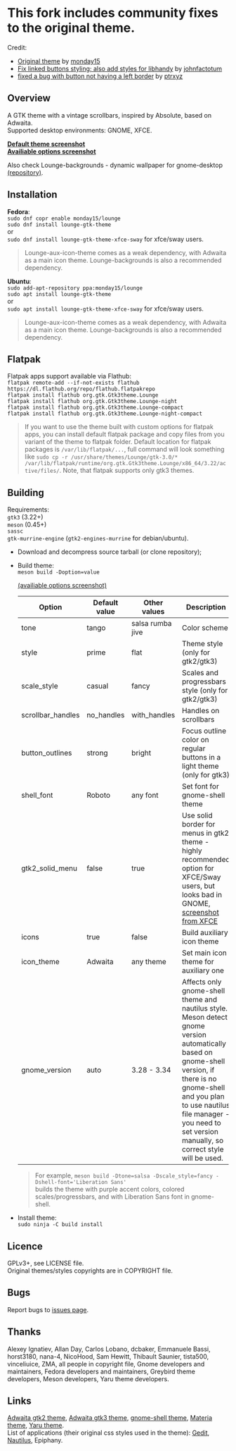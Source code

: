 # This fork includes community fixes to the original theme.
Credit:
- [Original theme](https://github.com/monday15/lounge-gtk-theme) by [monday15](https://github.com/monday15)
- [Fix linked buttons styling; also add styles for libhandy](https://github.com/monday15/lounge-gtk-theme/pull/22) by [johnfactotum](https://github.com/johnfactotum)
- [fixed a bug with button not having a left border](https://github.com/monday15/lounge-gtk-theme/pull/21) by [ptrxyz](https://github.com/ptrxyz)

## Overview
A GTK theme with a vintage scrollbars, inspired by Absolute, based on Adwaita.  
Supported desktop environments: GNOME, XFCE.  

[**Default theme screenshot**](https://user-images.githubusercontent.com/42862490/64915766-e0395300-d766-11e9-8a0b-1a9b93cc6d3d.png)  
[**Availiable options screenshot**](https://user-images.githubusercontent.com/42862490/64915767-e0395300-d766-11e9-9ced-6516835ed114.png)

Also check Lounge-backgrounds - dynamic wallpaper for gnome-desktop [(repository)](https://github.com/monday15/lounge-backgrounds).
 
## Installation
**Fedora**:  
`sudo dnf copr enable monday15/lounge`  
`sudo dnf install lounge-gtk-theme`  
or  
`sudo dnf install lounge-gtk-theme-xfce-sway` for xfce/sway users.

> Lounge-aux-icon-theme comes as a weak dependency, with Adwaita as a main icon theme. Lounge-backgrounds is also a recommended dependency.


**Ubuntu**:  
`sudo add-apt-repository ppa:monday15/lounge`  
`sudo apt install lounge-gtk-theme`  
or  
`sudo apt install lounge-gtk-theme-xfce-sway` for xfce/sway users.

> Lounge-aux-icon-theme comes as a weak dependency, with Adwaita as a main icon theme. Lounge-backgrounds is also a recommended dependency.

## Flatpak
Flatpak apps support available via Flathub:  
`flatpak remote-add --if-not-exists flathub https://dl.flathub.org/repo/flathub.flatpakrepo`  
`flatpak install flathub org.gtk.Gtk3theme.Lounge`  
`flatpak install flathub org.gtk.Gtk3theme.Lounge-night`  
`flatpak install flathub org.gtk.Gtk3theme.Lounge-compact`  
`flatpak install flathub org.gtk.Gtk3theme.Lounge-night-compact`  

> If you want to use the theme built with custom options for flatpak apps, you can install default flatpak package and copy files from you variant of the theme to flatpak folder. Default location for flatpak packages is `/var/lib/flatpak/...`, full command will look something like `sudo cp -r /usr/share/themes/Lounge/gtk-3.0/* /var/lib/flatpak/runtime/org.gtk.Gtk3theme.Lounge/x86_64/3.22/active/files/`. Note, that flatpak supports only gtk3 themes.

## Building
Requirements:  
`gtk3` (3.22+)   
`meson` (0.45+)  
`sassc`  
`gtk-murrine-engine` (`gtk2-engines-murrine` for debian/ubuntu).

- Download and decompress source tarball (or clone repository);
- Build theme:  
`meson build -Doption=value`

  [(availiable options screenshot)](https://user-images.githubusercontent.com/42862490/64915767-e0395300-d766-11e9-9ced-6516835ed114.png)

  Option | Default value | Other values | Description 
  --- | --- | --- | ---
  tone | tango | salsa rumba jive | Color scheme
  style | prime | flat | Theme style (only for gtk2/gtk3)
  scale_style | casual | fancy | Scales and progressbars style (only for gtk2/gtk3)
  scrollbar_handles | no_handles | with_handles | Handles on scrollbars 
  button_outlines | strong | bright | Focus outline color on regular buttons in a light theme (only for gtk3)
  shell_font | Roboto | any font | Set font for gnome-shell theme
  gtk2_solid_menu | false | true | Use solid border for menus in gtk2 theme - highly recommended option for XFCE/Sway users, but looks bad in GNOME, [screenshot from XFCE](https://user-images.githubusercontent.com/42862490/54489243-230b9280-48cc-11e9-9191-7912a4ef328f.png)
  icons | true | false | Build auxiliary icon theme
  icon_theme | Adwaita | any theme | Set main icon theme for auxiliary one
  gnome_version | auto | 3.28 - 3.34 | Affects only gnome-shell theme and nautilus style. Meson detect gnome version automatically based on gnome-shell version, if there is no gnome-shell and you plan to use nautilus file manager - you need to set version manually, so correct style will be used.

  > For example, `meson build -Dtone=salsa -Dscale_style=fancy -Dshell-font='Liberation Sans'`  
  builds the theme with purple accent colors, colored scales/progressbars, and with Liberation Sans font in gnome-shell.

- Install theme:  
`sudo ninja -C build install`

## Licence
GPLv3+, see LICENSE file.  
Original themes/styles copyrights are in COPYRIGHT file.

## Bugs
Report bugs to [issues page](https://github.com/monday15/lounge-gtk-theme/issues).

## Thanks
Alexey Ignatiev, Allan Day, Carlos Lobano, dcbaker, Emmanuele Bassi, horst3180, nana-4, NicoHood, Sam Hewitt, Thibault Saunier, tista500, vinceliuice, ZMA, all people in copyright file, Gnome developers and maintainers, Fedora developers and maintainers, Greybird theme developers, Meson developers, Yaru theme developers.

## Links
[Adwaita gtk2 theme](https://gitlab.gnome.org/GNOME/gnome-themes-extra), [Adwaita gtk3 theme](https://gitlab.gnome.org/GNOME/gtk), [gnome-shell theme](https://gitlab.gnome.org/GNOME/gnome-shell), [Materia theme](https://github.com/nana-4/materia-theme), [Yaru theme](https://github.com/ubuntu/yaru).  
List of applications (their original css styles used in the theme): [Gedit](https://gitlab.gnome.org/GNOME/gedit), [Nautilus](https://gitlab.gnome.org/GNOME/nautilus), Epiphany.
